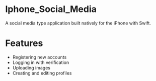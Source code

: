 # Iphone_Social_Media
A social media type application built natively for the iPhone with Swift.

# Features
* Registering new accounts
* Logging in with verification
* Uploading images
* Creating and editing profiles
